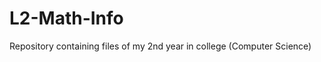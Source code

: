 L2-Math-Info
============

Repository containing files of my 2nd year in college (Computer Science)
